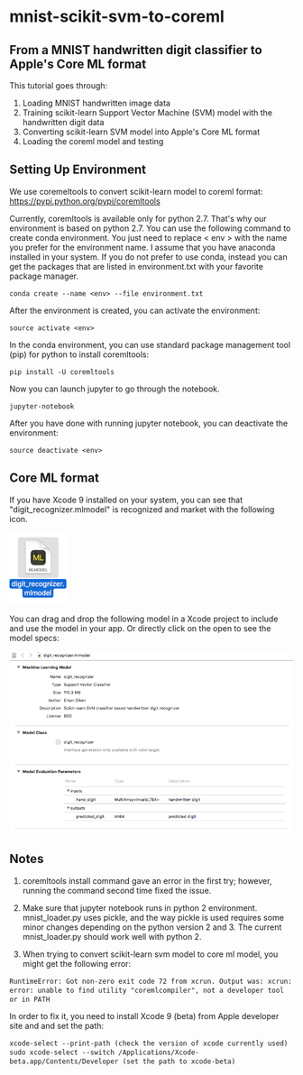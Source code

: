 # mnist-scikit-svm-to-coreml

## From a MNIST handwritten digit classifier to Apple's Core ML format

This tutorial goes through:
1) Loading MNIST handwritten image data
2) Training scikit-learn Support Vector Machine (SVM) model with the handwritten digit data
3) Converting scikit-learn SVM model into Apple's Core ML format
4) Loading the coreml model and testing 

## Setting Up Environment

We use coremeltools to convert scikit-learn model to coreml format: https://pypi.python.org/pypi/coremltools

Currently, coremltools is available only for python 2.7. That's why our environment is based on python 2.7.
You can use the following command to create conda environment. You just need to replace < env > with the name you prefer
for the environment name. I assume that you have anaconda installed in your system. If you do not prefer to use conda, 
instead you can get the packages that are listed in environment.txt with your favorite package manager.

````
conda create --name <env> --file environment.txt
````

After the environment is created, you can activate the environment:

````
source activate <env>
````


In the conda environment, you can use standard package management tool (pip) for python to install coremltools:

````
pip install -U coremltools
````

Now you can launch jupyter to go through the notebook. 

````
jupyter-notebook 
````

After you have done with running jupyter notebook, you can deactivate the environment:

````
source deactivate <env>
````
## Core ML format
If you have Xcode 9 installed on your system, you can see that "digit_recognizer.mlmodel" is recognized and market 
with the following icon. 

![alt text](figures/core_ml.png "")
 
You can drag and drop the following model in a Xcode project to include and use the model in your app. Or directly 
click on the open to see the model specs:

![alt text](figures/mlmodel_specs.png "")

## Notes

1. coremltools install command gave an error in the first try; however, running the command second time
fixed the issue.

2. Make sure that jupyter notebook runs in python 2 environment. mnist_loader.py uses pickle, and the way
pickle is used requires some minor changes depending on the python version 2 and 3. 
The current mnist_loader.py should work well with python 2.

3. When trying to convert scikit-learn svm model to core ml model, you might get the following error:
 
````
RuntimeError: Got non-zero exit code 72 from xcrun. Output was: xcrun: error: unable to find utility "coremlcompiler", not a developer tool or in PATH
````

In order to fix it, you need to install Xcode 9 (beta) from Apple developer site and and set the path:

````
xcode-select --print-path (check the version of xcode currently used)
sudo xcode-select --switch /Applications/Xcode-beta.app/Contents/Developer (set the path to xcode-beta)
````

